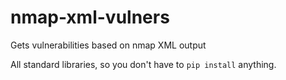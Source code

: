 # nmap-xml-vulners

Gets vulnerabilities based on nmap XML output

All standard libraries, so you don't have to `pip install` anything.
